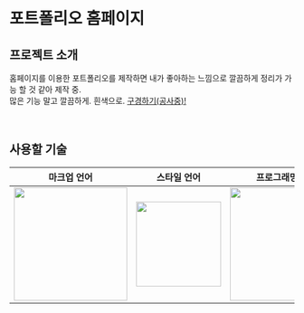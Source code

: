 # 포트폴리오 홈페이지

## 프로젝트 소개
홈페이지를 이용한 포트폴리오를 제작하면 내가 좋아하는 느낌으로 깔끔하게 정리가 가능 할 것 같아 제작 중.   
많은 기능 말고 깔끔하게. 흰색으로. [구경하기(공사중)!](https://seows2.github.io/portfolio/html/index.html)

<br>

## 사용할 기술

|마크업 언어| 스타일 언어| 프로그래밍 언어 | 모듈 번들러 | 웹 호스팅 |
|:-------:|:-------:|:-------:|:-------:|:-------:|
|<img src="https://upload.wikimedia.org/wikipedia/commons/thumb/6/61/HTML5_logo_and_wordmark.svg/1200px-HTML5_logo_and_wordmark.svg.png" width="200px"> |<img src="https://upload.wikimedia.org/wikipedia/commons/thumb/d/d5/CSS3_logo_and_wordmark.svg/1200px-CSS3_logo_and_wordmark.svg.png" width="150px"> |<img src="https://cdn.iconscout.com/icon/free/png-256/javascript-2038874-1720087.png" width="200px"> |<img src="https://raw.githubusercontent.com/webpack/media/master/logo/icon-square-big.png" width="180px"> |<img src="https://github.githubassets.com/images/modules/logos_page/GitHub-Mark.png" width="150px"> |
